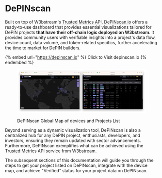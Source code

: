# DePINscan

Built on top of W3bstream's [Trusted Metrics API](http://127.0.0.1:5000/o/-MQ9LhchTp7\_QJr-AYG0/s/f2s3zCHPO4kfjqwDZ9Gw/), [DePINscan.io](https://depinscan.io/) offers a ready-to-use dashboard that provides essential visualizations tailored for DePIN projects **that have their off-chain logic deployed on W3bstream**. It provides community users with verifiable insights into a project's data flow, device count, data volume, and token-related specifics, further accelerating the time to market for DePIN builders.

{% embed url="https://depinscan.io" %}
Click to Visit depinscan.io
{% endembed %}

<figure><img src="../.gitbook/assets/image (2).png" alt=""><figcaption><p>DePINscan Global Map of devices and Projects List</p></figcaption></figure>

Beyond serving as a dynamic visualization tool, DePINscan is also a centralized hub for any DePIN project, enthusiasts, developers, and investors, ensuring they remain updated with sector advancements. Furthermore, DePINscan exemplifies what can be achieved using the Trusted Metrics API service from W3bstream.

The subsequent sections of this documentation will guide you through the steps to get your project listed on DePINscan, integrate with the device map, and achieve "Verified" status for your project data on DePINscan.
